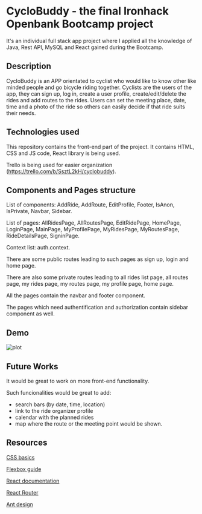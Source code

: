 # CycloBuddy - the final Ironhack Openbank Bootcamp project

It's an individual full stack app project where I applied all the knowledge of Java, Rest API, MySQL and React gained during the Bootcamp.


## Description

CycloBuddy is an APP orientated to cyclist who would like to know other like minded people and go bicycle riding together. Cyclists are the users of the app, they can sign up, log in, create a user profile, create/edit/delete the rides and add routes to the rides. Users can set the meeting place, date, time and a photo of the ride so others can easily decide if that ride suits their needs.

## Technologies used

This repository contains the front-end part of the project.
It contains HTML, CSS and JS code, React library is being used.

Trello is being used for easier organization (https://trello.com/b/SsztL2kH/cyclobuddy).

## Components and Pages structure

List of components: AddRide, AddRoute, EditProfile, Footer, IsAnon, IsPrivate, Navbar, Sidebar.

List of pages: AllRidesPage, AllRoutesPage, EditRidePage, HomePage, LoginPage, MainPage, MyProfilePage, MyRidesPage, MyRoutesPage, RideDetailsPage, SigninPage.

Context list: auth.context.

There are some public routes leading to such pages as sign up, login and home page.

There are also some private routes leading to all rides list page, all routes page, my rides page, my routes page, my profile page, home page.

All the pages contain the navbar and footer component. 

The pages which need authentification and authorization contain sidebar component as well.

## Demo

![plot](readme-gif.jpg)

## Future Works

It would be great to work on more front-end functionality. 

Such funcionalities would be great to add:
 - search bars (by date, time, location)
 -  link to the ride organizer profile
 -  calendar with the planned rides
 - map where the route or the meeting point would be shown.

 ## Resources

[CSS basics](https://www.w3schools.com/html/html_css.asp)

[Flexbox guide](https://css-tricks.com/snippets/css/a-guide-to-flexbox/)

[React documentation](https://reactjs.org/)

[React Router](https://reactrouter.com/)

[Ant design](https://ant.design/)